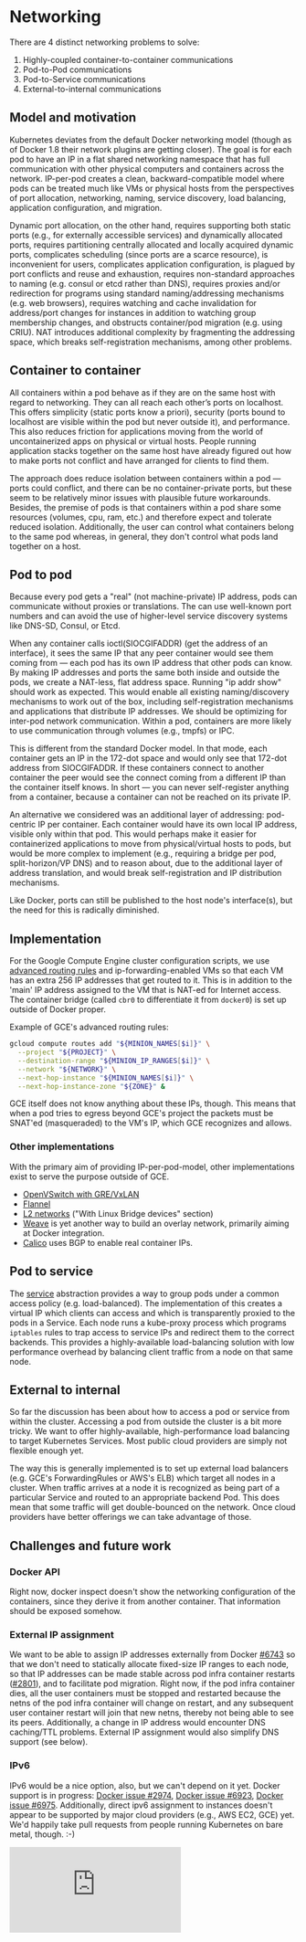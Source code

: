 <!-- BEGIN MUNGE: UNVERSIONED_WARNING -->


<!-- END MUNGE: UNVERSIONED_WARNING -->

# Networking

There are 4 distinct networking problems to solve:

1. Highly-coupled container-to-container communications
2. Pod-to-Pod communications
3. Pod-to-Service communications
4. External-to-internal communications

## Model and motivation

Kubernetes deviates from the default Docker networking model (though as of
Docker 1.8 their network plugins are getting closer).  The goal is for each pod
to have an IP in a flat shared networking namespace that has full communication
with other physical computers and containers across the network.  IP-per-pod
creates a clean, backward-compatible model where pods can be treated much like
VMs or physical hosts from the perspectives of port allocation, networking,
naming, service discovery, load balancing, application configuration, and
migration.

Dynamic port allocation, on the other hand, requires supporting both static
ports (e.g., for externally accessible services) and dynamically allocated
ports, requires partitioning centrally allocated and locally acquired dynamic
ports, complicates scheduling (since ports are a scarce resource), is
inconvenient for users, complicates application configuration, is plagued by
port conflicts and reuse and exhaustion, requires non-standard approaches to
naming (e.g. consul or etcd rather than DNS), requires proxies and/or
redirection for programs using standard naming/addressing mechanisms (e.g. web
browsers), requires watching and cache invalidation for address/port changes
for instances in addition to watching group membership changes, and obstructs
container/pod migration (e.g. using CRIU). NAT introduces additional complexity
by fragmenting the addressing space, which breaks self-registration mechanisms,
among other problems.

## Container to container

All containers within a pod behave as if they are on the same host with regard
to networking. They can all reach each other’s ports on localhost.  This offers
simplicity (static ports know a priori), security (ports bound to localhost
are visible within the pod but never outside it), and performance.  This also
reduces friction for applications moving from the world of uncontainerized apps
on physical or virtual hosts.  People running application stacks together on
the same host have already figured out how to make ports not conflict and have
arranged for clients to find them.

The approach does reduce isolation between containers within a pod &mdash;
ports could conflict, and there can be no container-private ports, but these
seem to be relatively minor issues with plausible future workarounds.  Besides,
the premise of pods is that containers within a pod share some resources
(volumes, cpu, ram, etc.) and therefore expect and tolerate reduced isolation.
Additionally, the user can control what containers belong to the same pod
whereas, in general, they don't control what pods land together on a host.

## Pod to pod

Because every pod gets a "real" (not machine-private) IP address, pods can
communicate without proxies or translations.  The can use well-known port
numbers and can avoid the use of higher-level service discovery systems like
DNS-SD, Consul, or Etcd.

When any container calls ioctl(SIOCGIFADDR) (get the address of an interface),
it sees the same IP that any peer container would see them coming from &mdash;
each pod has its own IP address that other pods can know. By making IP addresses
and ports the same both inside and outside the pods, we create a NAT-less, flat
address space. Running "ip addr show" should work as expected. This would enable
all existing naming/discovery mechanisms to work out of the box, including
self-registration mechanisms and applications that distribute IP addresses.  We
should be optimizing for inter-pod network communication. Within a pod,
containers are more likely to use communication through volumes (e.g., tmpfs) or
IPC.

This is different from the standard Docker model. In that mode, each container
gets an IP in the 172-dot space and would only see that 172-dot address from
SIOCGIFADDR. If these containers connect to another container the peer would see
the connect coming from a different IP than the container itself knows. In short
&mdash; you can never self-register anything from a container, because a
container can not be reached on its private IP.

An alternative we considered was an additional layer of addressing: pod-centric
IP per container. Each container would have its own local IP address, visible
only within that pod. This would perhaps make it easier for containerized
applications to move from physical/virtual hosts to pods, but would be more
complex to implement (e.g., requiring a bridge per pod, split-horizon/VP DNS)
and to reason about, due to the additional layer of address translation, and
would break self-registration and IP distribution mechanisms.

Like Docker, ports can still be published to the host node's interface(s), but
the need for this is radically diminished.

## Implementation

For the Google Compute Engine cluster configuration scripts, we use [advanced
routing rules](https://developers.google.com/compute/docs/networking#routing)
and ip-forwarding-enabled VMs so that each VM has an extra 256 IP addresses that
get routed to it.  This is in addition to the 'main' IP address assigned to the
VM that is NAT-ed for Internet access.  The container bridge (called `cbr0` to
differentiate it from `docker0`) is set up outside of Docker proper.

Example of GCE's advanced routing rules:

```sh
gcloud compute routes add "${MINION_NAMES[$i]}" \
  --project "${PROJECT}" \
  --destination-range "${MINION_IP_RANGES[$i]}" \
  --network "${NETWORK}" \
  --next-hop-instance "${MINION_NAMES[$i]}" \
  --next-hop-instance-zone "${ZONE}" &
```

GCE itself does not know anything about these IPs, though.  This means that when
a pod tries to egress beyond GCE's project the packets must be SNAT'ed
(masqueraded) to the VM's IP, which GCE recognizes and allows.

### Other implementations

With the primary aim of providing IP-per-pod-model, other implementations exist
to serve the purpose outside of GCE.
  - [OpenVSwitch with GRE/VxLAN](../admin/ovs-networking.md)
  - [Flannel](https://github.com/coreos/flannel#flannel)
  - [L2 networks](http://blog.oddbit.com/2014/08/11/four-ways-to-connect-a-docker/)
    ("With Linux Bridge devices" section)
  - [Weave](https://github.com/zettio/weave) is yet another way to build an
    overlay network, primarily aiming at Docker integration.
  - [Calico](https://github.com/Metaswitch/calico) uses BGP to enable real
    container IPs.

## Pod to service

The [service](../user-guide/services.md) abstraction provides a way to group pods under a
common access policy (e.g. load-balanced).  The implementation of this creates a
virtual IP which clients can access and which is transparently proxied to the
pods in a Service.  Each node runs a kube-proxy process which programs
`iptables` rules to trap access to service IPs and redirect them to the correct
backends.  This provides a highly-available load-balancing solution with low
performance overhead by balancing client traffic from a node on that same node.

## External to internal

So far the discussion has been about how to access a pod or service from within
the cluster.  Accessing a pod from outside the cluster is a bit more tricky.  We
want to offer highly-available, high-performance load balancing to target
Kubernetes Services.  Most public cloud providers are simply not flexible enough
yet.

The way this is generally implemented is to set up external load balancers (e.g.
GCE's ForwardingRules or AWS's ELB) which target all nodes in a cluster.  When
traffic arrives at a node it is recognized as being part of a particular Service
and routed to an appropriate backend Pod.  This does mean that some traffic will
get double-bounced on the network.  Once cloud providers have better offerings
we can take advantage of those.

## Challenges and future work

### Docker API

Right now, docker inspect doesn't show the networking configuration of the
containers, since they derive it from another container. That information should
be exposed somehow.

### External IP assignment

We want to be able to assign IP addresses externally from Docker
[#6743](https://github.com/dotcloud/docker/issues/6743) so that we don't need
to statically allocate fixed-size IP ranges to each node, so that IP addresses
can be made stable across pod infra container restarts
([#2801](https://github.com/dotcloud/docker/issues/2801)), and to facilitate
pod migration. Right now, if the pod infra container dies, all the user
containers must be stopped and restarted because the netns of the pod infra
container will change on restart, and any subsequent user container restart
will join that new netns, thereby not being able to see its peers.
Additionally, a change in IP address would encounter DNS caching/TTL problems.
External IP assignment would also simplify DNS support (see below).

### IPv6

IPv6 would be a nice option, also, but we can't depend on it yet. Docker support is in progress: [Docker issue #2974](https://github.com/dotcloud/docker/issues/2974), [Docker issue #6923](https://github.com/dotcloud/docker/issues/6923), [Docker issue #6975](https://github.com/dotcloud/docker/issues/6975). Additionally, direct ipv6 assignment to instances doesn't appear to be supported by major cloud providers (e.g., AWS EC2, GCE) yet. We'd happily take pull requests from people running Kubernetes on bare metal, though. :-)


<!-- BEGIN MUNGE: IS_VERSIONED -->
<!-- TAG IS_VERSIONED -->
<!-- END MUNGE: IS_VERSIONED -->


<!-- BEGIN MUNGE: GENERATED_ANALYTICS -->
[![Analytics](https://kubernetes-site.appspot.com/UA-36037335-10/GitHub/docs/design/networking.md?pixel)]()
<!-- END MUNGE: GENERATED_ANALYTICS -->
